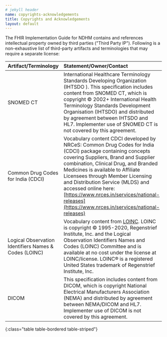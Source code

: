 ```yaml
---
# jekyll header
name: copyrights-acknowledgements
title: Copyrights and Acknowledgements
layout: default
---
```


The FHIR Implementation Guide for NDHM contains and references intellectual property owned by third parties ("Third Party IP"). Following is a non-exhaustive list of third-party artifacts and terminologies that may require a separate license:

	
| Artifact/Terminology                                  | Statement/Owner/Contact                                                                                                                                                                                                                                                                                                                                                    |
|:-------------------------------------------------------|:----------------------------------------------------------------------------------------------------------------------------------------------------------------------------------------------------------------------------------------------------------------------------------------------------------------------------------------------------------------------------|
| SNOMED CT                                             | International Healthcare Terminology Standards Developing Organization (IHTSDO ). This specification includes content from SNOMED CT, which is copyright © 2002+ International Health Terminology Standards Development Organisation (IHTSDO) and distributed by agreement between IHTSDO and HL7. Implementer use of SNOMED CT is not covered by this agreement.          |
| Common Drug Codes for India (CDCI)                    | Vocabulary content CDCI developed by NRCeS: Common Drug Codes for India (CDCI) package containing concepts covering Suppliers, Brand and Supplier combination, Clinical Drug, and Branded Medicines is available to Affiliate Licensees through Member Licensing and Distribution Service (MLDS) and accessed online here: [https://www.nrces.in/services/national-releases](https://www.nrces.in/services/national-releases) |
| Logical Observation Identifiers Names & Codes (LOINC) | Vocabulary content from [LOINC](http://loinc.org). LOINC is copyright © 1995-2020, Regenstrief Institute, Inc. and the Logical Observation Identifiers Names and Codes (LOINC) Committee and is available at no cost under the license at LOINC/license. LOINC® is a registered United States trademark of Regenstrief Institute, Inc.                                      |
| DICOM                                                 | This specification includes content from DICOM, which is copyright National Electrical Manufacturers Association (NEMA) and distributed by agreement between NEMA/DICOM and HL7. Implementer use of DICOM is not covered by this agreement.                                                                                                                                |
{:class="table table-bordered table-striped"}





